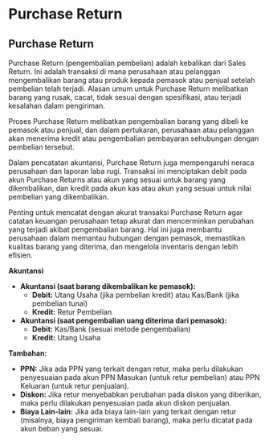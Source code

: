 # Purchase Return

## Purchase Return

Purchase Return (pengembalian pembelian) adalah kebalikan dari Sales Return. Ini adalah transaksi di mana perusahaan atau pelanggan mengembalikan barang atau produk kepada pemasok atau penjual setelah pembelian telah terjadi. Alasan umum untuk Purchase Return melibatkan barang yang rusak, cacat, tidak sesuai dengan spesifikasi, atau terjadi kesalahan dalam pengiriman.

Proses Purchase Return melibatkan pengembalian barang yang dibeli ke pemasok atau penjual, dan dalam pertukaran, perusahaan atau pelanggan akan menerima kredit atau pengembalian pembayaran sehubungan dengan pembelian tersebut.

Dalam pencatatan akuntansi, Purchase Return juga mempengaruhi neraca perusahaan dan laporan laba rugi. Transaksi ini menciptakan debit pada akun Purchase Returns atau akun yang sesuai untuk barang yang dikembalikan, dan kredit pada akun kas atau akun yang sesuai untuk nilai pembelian yang dikembalikan.

Penting untuk mencatat dengan akurat transaksi Purchase Return agar catatan keuangan perusahaan tetap akurat dan mencerminkan perubahan yang terjadi akibat pengembalian barang. Hal ini juga membantu perusahaan dalam memantau hubungan dengan pemasok, memastikan kualitas barang yang diterima, dan mengelola inventaris dengan lebih efisien.



**Akuntansi**

* **Akuntansi (saat barang dikembalikan ke pemasok):**
  * **Debit:** Utang Usaha (jika pembelian kredit) atau Kas/Bank (jika pembelian tunai)
  * **Kredit:** Retur Pembelian
* **Akuntansi (saat pengembalian uang diterima dari pemasok):**
  * **Debit:** Kas/Bank (sesuai metode pengembalian)
  * **Kredit:** Utang Usaha

**Tambahan:**

* **PPN:** Jika ada PPN yang terkait dengan retur, maka perlu dilakukan penyesuaian pada akun PPN Masukan (untuk retur pembelian) atau PPN Keluaran (untuk retur penjualan).
* **Diskon:** Jika retur menyebabkan perubahan pada diskon yang diberikan, maka perlu dilakukan penyesuaian pada akun diskon penjualan.
* **Biaya Lain-lain:** Jika ada biaya lain-lain yang terkait dengan retur (misalnya, biaya pengiriman kembali barang), maka perlu dicatat pada akun beban yang sesuai.
